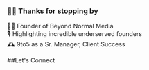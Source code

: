 ### 👋🏾 Thanks for stopping by

 🕴🏾 Founder of Beyond Normal Media <br>
 🎙️ Highlighting incredible underserved founders <br>
 🕰️ 9to5 as a Sr. Manager, Client Success <br>
 
 ##Let's Connect

<!--
**TallData/TallData** is a ✨ _special_ ✨ repository because its `README.md` (this file) appears on your GitHub profile.

Here are some ideas to get you started:


- 🌱 I’m currently learning ...
- 👯 I’m looking to collaborate on ...
- 🤔 I’m looking for help with ...
- 💬 Ask me about ...
- 📫 How to reach me: ...
- 😄 Pronouns: ...
- ⚡ Fun fact: ...
-->
